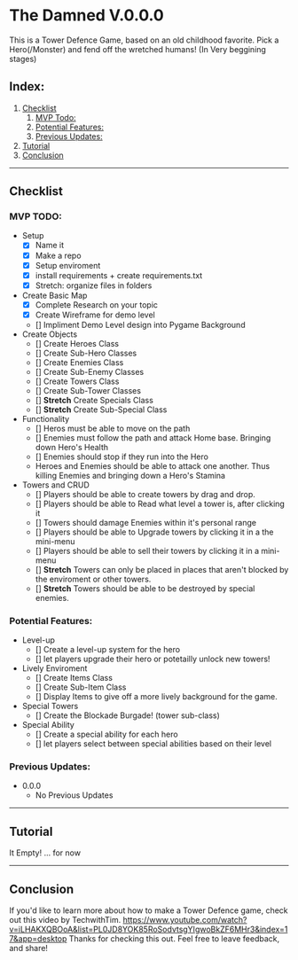 # The Damned V.0.0.0
This is a Tower Defence Game, based on an old childhood favorite. Pick a Hero(/Monster) and fend off the wretched humans! (In Very beggining stages)

## Index:
1. [Checklist](#checklist)
    1. [MVP Todo:](#mvp-todo)
    2. [Potential Features:](#potential-features)
    3. [Previous Updates:](#previous-updates)
2. [Tutorial](#tutorial)
3. [Conclusion](#conclusion)

___
## Checklist

### MVP TODO:
- Setup 
    - [x] Name it
    - [x] Make a repo
    - [x] Setup enviroment
    - [x] install requirements + create requirements.txt
    - [x] Stretch: organize files in folders
- Create Basic Map
    - [x] Complete Research on your topic
    - [x] Create Wireframe for demo level
    - [] Impliment Demo Level design into Pygame Background
- Create Objects
    - [] Create Heroes Class
    - [] Create Sub-Hero Classes
    - [] Create Enemies Class
    - [] Create Sub-Enemy Classes
    - [] Create Towers Class
    - [] Create Sub-Tower Classes
    - [] **Stretch** Create Specials Class
    - [] **Stretch** Create Sub-Special Class
- Functionality 
    - [] Heros must be able to move on the path
    - [] Enemies must follow the path and attack Home base. Bringing down Hero's Health
    - [] Enemies should stop if they run into the Hero
    - Heroes and Enemies should be able to attack one another. Thus killing Enemies and bringing down a Hero's Stamina
- Towers and CRUD
    - [] Players should be able to create towers by drag and drop.
    - [] Players should be able to Read what level a tower is, after clicking it
    - [] Towers should damage Enemies within it's personal range
    - [] Players should be able to Upgrade towers by clicking it in a the mini-menu
    - [] Players should be able to sell their towers by clicking it in a mini-menu
    - [] **Stretch** Towers can only be placed in places that aren't blocked by the enviroment or other towers.
    - [] **Stretch** Towers should be able to be destroyed by special enemies.

### Potential Features:
- Level-up
    - [] Create a level-up system for the hero
    - [] let players upgrade their hero or potetailly unlock new towers!
- Lively Enviroment
    - [] Create Items Class
    - [] Create Sub-Item Class
    - [] Display Items to give off a more lively background for the game.
- Special Towers
    - [] Create the Blockade Burgade! (tower sub-class)
- Special Ability
    - [] Create a special ability for each hero
    - [] let players select between special abilities based on their level


### Previous Updates:
- 0.0.0
    - No Previous Updates
___
## Tutorial
It Empty! ... for now

___
## Conclusion
If you'd like to learn more about how to make a Tower Defence game, check out this video by TechwithTim. https://www.youtube.com/watch?v=iLHAKXQBOoA&list=PL0JD8YOK85RoSodvtsgYIgwoBkZF6MHr3&index=17&app=desktop
Thanks for checking this out. Feel free to leave feedback, and share!